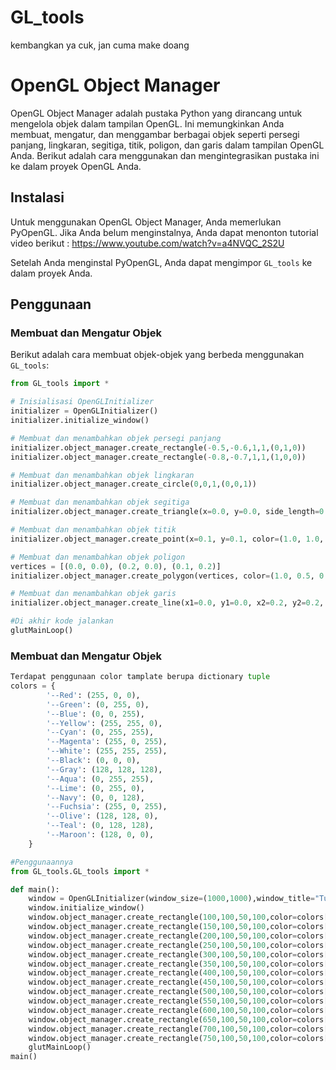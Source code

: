 # GL_tools
kembangkan ya cuk, jan cuma make doang

# OpenGL Object Manager

OpenGL Object Manager adalah pustaka Python yang dirancang untuk mengelola objek dalam tampilan OpenGL. Ini memungkinkan Anda membuat, mengatur, dan menggambar berbagai objek seperti persegi panjang, lingkaran, segitiga, titik, poligon, dan garis dalam tampilan OpenGL Anda. Berikut adalah cara menggunakan dan mengintegrasikan pustaka ini ke dalam proyek OpenGL Anda.

## Instalasi

Untuk menggunakan OpenGL Object Manager, Anda memerlukan PyOpenGL. Jika Anda belum menginstalnya, Anda dapat menonton tutorial video berikut : https://www.youtube.com/watch?v=a4NVQC_2S2U


Setelah Anda menginstal PyOpenGL, Anda dapat mengimpor `GL_tools` ke dalam proyek Anda.

## Penggunaan

### Membuat dan Mengatur Objek

Berikut adalah cara membuat objek-objek yang berbeda menggunakan `GL_tools`:

```python
from GL_tools import *

# Inisialisasi OpenGLInitializer
initializer = OpenGLInitializer()
initializer.initialize_window()

# Membuat dan menambahkan objek persegi panjang
initializer.object_manager.create_rectangle(-0.5,-0.6,1,1,(0,1,0))
initializer.object_manager.create_rectangle(-0.8,-0.7,1,1,(1,0,0))

# Membuat dan menambahkan objek lingkaran
initializer.object_manager.create_circle(0,0,1,(0,0,1))

# Membuat dan menambahkan objek segitiga
initializer.object_manager.create_triangle(x=0.0, y=0.0, side_length=0.2, color=(0.0, 1.0, 0.0))

# Membuat dan menambahkan objek titik
initializer.object_manager.create_point(x=0.1, y=0.1, color=(1.0, 1.0, 1.0))

# Membuat dan menambahkan objek poligon
vertices = [(0.0, 0.0), (0.2, 0.0), (0.1, 0.2)]
initializer.object_manager.create_polygon(vertices, color=(1.0, 0.5, 0.0))

# Membuat dan menambahkan objek garis
initializer.object_manager.create_line(x1=0.0, y1=0.0, x2=0.2, y2=0.2, color=(0.5, 0.5, 0.5))

#Di akhir kode jalankan
glutMainLoop()
```


### Membuat dan Mengatur Objek
```python
Terdapat penggunaan color tamplate berupa dictionary tuple
colors = {
        '--Red': (255, 0, 0),
        '--Green': (0, 255, 0),
        '--Blue': (0, 0, 255),
        '--Yellow': (255, 255, 0),
        '--Cyan': (0, 255, 255),
        '--Magenta': (255, 0, 255),
        '--White': (255, 255, 255),
        '--Black': (0, 0, 0),
        '--Gray': (128, 128, 128),
        '--Aqua': (0, 255, 255),
        '--Lime': (0, 255, 0),
        '--Navy': (0, 0, 128),
        '--Fuchsia': (255, 0, 255),
        '--Olive': (128, 128, 0),
        '--Teal': (0, 128, 128),
        '--Maroon': (128, 0, 0),
    }

#Penggunaannya
from GL_tools.GL_tools import *

def main():
    window = OpenGLInitializer(window_size=(1000,1000),window_title="Tugas Nama")
    window.initialize_window()
    window.object_manager.create_rectangle(100,100,50,100,color=colors['--Red'])
    window.object_manager.create_rectangle(150,100,50,100,color=colors['--White'])
    window.object_manager.create_rectangle(200,100,50,100,color=colors['--Green'])
    window.object_manager.create_rectangle(250,100,50,100,color=colors['--Blue'])
    window.object_manager.create_rectangle(300,100,50,100,color=colors['--Yellow'])
    window.object_manager.create_rectangle(350,100,50,100,color=colors['--Cyan'])
    window.object_manager.create_rectangle(400,100,50,100,color=colors['--Magenta'])
    window.object_manager.create_rectangle(450,100,50,100,color=colors['--Aqua'])
    window.object_manager.create_rectangle(500,100,50,100,color=colors['--Lime'])
    window.object_manager.create_rectangle(550,100,50,100,color=colors['--Navy'])
    window.object_manager.create_rectangle(600,100,50,100,color=colors['--Fuchsia'])
    window.object_manager.create_rectangle(650,100,50,100,color=colors['--Olive'])
    window.object_manager.create_rectangle(700,100,50,100,color=colors['--Teal'])
    window.object_manager.create_rectangle(750,100,50,100,color=colors['--Maroon'])
    glutMainLoop()
main()
```
